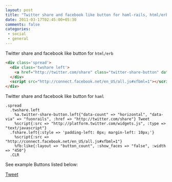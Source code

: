```yaml
---
layout: post
title: "Twitter share and facebook like button for haml-rails, html/erb"
date: 2011-03-17T02:45:00+05:30
comments: false
categories:
 - social
 - general
---
```


Twitter share and facebook like button for `html/erb`
```html
<div class='spread'>
  <div class='twshare left'>
    <a href="http://twitter.com/share" class="twitter-share-button" data-count="horizontal" data-via="funonrails">Tweet</a><script type="text/javascript" src="http://platform.twitter.com/widgets.js"></script>
  </div>
  <script src="http://connect.facebook.net/en_US/all.js#xfbml=1"></script><fb:like href="" layout="button_count" show_faces="false" width="450" font=""></fb:like>
</div>
```

Twitter share and facebook like button for `haml`
```haml
.spread
  .twshare.left
    %a.twitter-share-button.left{"data-count" => "horizontal", "data-via" => "fuonrails", :href => "http://twitter.com/share"} Tweet
    %script{:src => "http://platform.twitter.com/widgets.js", :type => "text/javascript"}
  .fshare.left{:style => 'padding-left: 0px; margin-left: 10px;'}
    %script{:src => "http://connect.facebook.net/en_US/all.js#xfbml=1"}
    %fb:like{:layout => "button_count", :show_faces => "false", :width => "450"}
  .CLR
```

See example Buttons listed below:
<div class='spread'>
  <div class='twshare left'>
    <a href="http://twitter.com/share" class="twitter-share-button" data-count="horizontal" data-via="funonrails">Tweet</a><script type="text/javascript" src="http://platform.twitter.com/widgets.js"></script>
  </div>
  <script src="http://connect.facebook.net/en_US/all.js#xfbml=1"></script><fb:like href="" layout="button_count" show_faces="false" width="450" font=""></fb:like>
</div>
